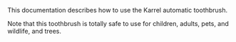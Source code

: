 This documentation describes how to use the Karrel automatic toothbrush.

Note that this toothbrush is totally safe to use for children, adults, pets, and wildlife, and trees.
